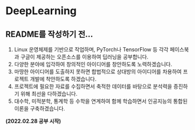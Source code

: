 # DeepLearning

## README를 작성하기 전...

  1. Linux 운영체제를 기반으로 작업하며, PyTorch나 TensorFlow 등 각각 페이스북과 구글이 제공하는 오픈소스를 이용하여 딥러닝을 공부합니다.
  2. 다양한 분야에 입각하여 창의적인 아이디어를 창안하도록 노력하겠습니다.
  3. 마땅한 아이디어를 도출하지 못하면 합법적으로 상대방의 아이디어를 차용하여 프로젝트 개발에 착안하도록 하겠습니다.
  4. 프로젝트에 필요한 자료를 수집하면서 축적한 데이터를 바탕으로 분석력을 증진하기 위해 최선을 다하겠습니다.
  5. 대수학, 미적분학, 통계학 등 수학을 연계하여 함께 학습하면서 인공지능의 통합된 이론을 구축하겠습니다.

**(2022.02.28 공부 시작)**
